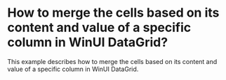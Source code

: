 # How to merge the cells based on its content and value of a specific column in WinUI DataGrid?
This example describes how to merge the cells based on its content and value of a specific column in WinUI DataGrid.
